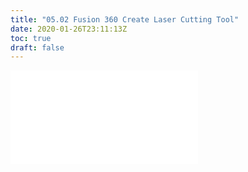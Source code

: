 ```yaml
---
title: "05.02 Fusion 360 Create Laser Cutting Tool"
date: 2020-01-26T23:11:13Z
toc: true
draft: false
---
```


![Link to included file content](../../../../digital-fabrication/laser-cutting/fusion-360-create-laser-cutting-tool.md)
